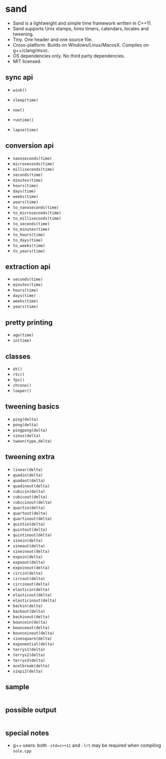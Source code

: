 sand
====

- Sand is a lightweight and simple time framework written in C++11.
- Sand supports Unix stamps, hires timers, calendars, locales and tweening.
- Tiny. One header and one source file.
- Cross-platform. Builds on Windows/Linux/MacosX. Compiles on g++/clang/msvc.
- OS dependencies only. No third party dependencies.
- MIT licensed.

sync api
--------
- `wink()`
- `sleep(time)`


- `now()`
- `runtime()`
- `lapse(time)`

conversion api
--------------
- `nanoseconds(time)`
- `microseconds(time)`
- `milliseconds(time)`
- `seconds(time)`
- `minutes(time)`
- `hours(time)`
- `days(time)`
- `weeks(time)`
- `years(time)`
- `to_nanoseconds(time)`
- `to_microseconds(time)`
- `to_milliseconds(time)`
- `to_seconds(time)`
- `to_minutes(time)`
- `to_hours(time)`
- `to_days(time)`
- `to_weeks(time)`
- `to_years(time)`

extraction api
--------------
- `seconds(time)`
- `minutes(time)`
- `hours(time)`
- `days(time)`
- `weeks(time)`
- `years(time)`

pretty printing
---------------
- `ago(time)`
- `in(time)`

classes
-------
- `dt()`
- `rtc()`
- `fps()`
- `chrono()`
- `looper()`

tweening basics
---------------
- `ping(delta)`
- `pong(delta)`
- `pingpong(delta)`
- `sinus(delta)`
- `tween(type,delta)`

tweening extra
--------------
- `linear(delta)`
- `quadin(delta)`
- `quadout(delta)`
- `quadinout(delta)`
- `cubicin(delta)`
- `cubicout(delta)`
- `cubicinout(delta)`
- `quartin(delta)`
- `quartout(delta)`
- `quartinout(delta)`
- `quintin(delta)`
- `quintout(delta)`
- `quintinout(delta)`
- `sinein(delta)`
- `sineout(delta)`
- `sineinout(delta)`
- `expoin(delta)`
- `expoout(delta)`
- `expoinout(delta)`
- `circin(delta)`
- `circout(delta)`
- `circinout(delta)`
- `elasticin(delta)`
- `elasticout(delta)`
- `elasticinout(delta)`
- `backin(delta)`
- `backout(delta)`
- `backinout(delta)`
- `bouncein(delta)`
- `bounceout(delta)`
- `bounceinout(delta)`
- `sinesquare(delta)`
- `exponential(delta)`
- `terrys1(delta)`
- `terrys2(delta)`
- `terrys3(delta)`
- `acelbreak(delta)`
- `sinpi2(delta)`

sample
------
```
```

possible output
---------------
```
```

special notes
-------------
- g++ users: both `-std=c++11` and `-lrt` may be required when compiling `sole.cpp`
